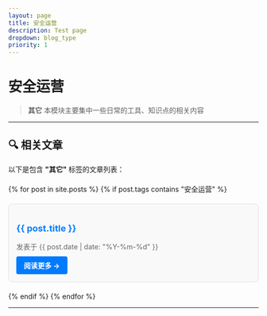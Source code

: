 ```yaml
---
layout: page
title: 安全运营
description: Test page
dropdown: blog_type
priority: 1
---
```


# 安全运营
> **其它** 
本模块主要集中一些日常的工具、知识点的相关内容

---

## 🔍 相关文章

以下是包含 **"其它"** 标签的文章列表：

<div class="article-list">
  {% for post in site.posts %}
    {% if post.tags contains "安全运营" %}
    <div class="article-item">
      <h3>
        <a href="{{ post.url }}" class="article-link">{{ post.title }}</a>
      </h3>
      <p class="article-meta">
        发表于 {{ post.date | date: "%Y-%m-%d" }}
      </p>
      <a href="{{ post.url }}" class="read-more">阅读更多 →</a>
    </div>
    {% endif %}
  {% endfor %}
</div>

---

<style>
.article-list {
  margin-top: 20px;
  display: flex;
  flex-direction: column;
  gap: 20px;
}

.article-item {
  padding: 15px;
  border: 1px solid #e0e0e0;
  border-radius: 8px;
  background: #f9f9f9;
  transition: box-shadow 0.3s ease;
}

.article-item:hover {
  box-shadow: 0 4px 8px rgba(0, 0, 0, 0.1);
}

.article-link {
  color: #007BFF;
  text-decoration: none;
  font-size: 18px;
  font-weight: bold;
}

.article-link:hover {
  text-decoration: underline;
}

.article-meta {
  color: #666;
  font-size: 14px;
  margin-top: 5px;
  margin-bottom: 10px;
}

.read-more {
  display: inline-block;
  color: white;
  background-color: #007BFF;
  padding: 8px 15px;
  border-radius: 4px;
  text-decoration: none;
  font-size: 14px;
  font-weight: bold;
  transition: background-color 0.3s ease;
}

